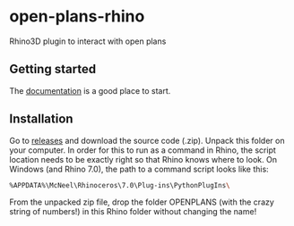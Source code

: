 # open-plans-rhino
Rhino3D plugin to interact with open plans

## Getting started
The [documentation](https://dbt-ethz.gitbook.io/open-plans/) is a good place to start.

## Installation
Go to [releases](https://github.com/dbt-ethz/open-plans-rhino/releases) and download the source code (.zip). Unpack this folder on your computer. In order for this to run as a command in Rhino, the script location needs to be exactly right so that Rhino knows where to look. On Windows (and Rhino 7.0), the path to a command script looks like this: 
```sh
%APPDATA%\McNeel\Rhinoceros\7.0\Plug-ins\PythonPlugIns\
```
From the unpacked zip file, drop the folder OPENPLANS (with the crazy string of numbers!) in this Rhino folder without changing the name!
